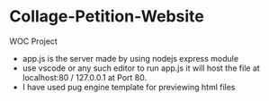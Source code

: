 # Collage-Petition-Website
WOC Project
 - app.js is the server made by
using nodejs express module
 - use vscode or any such editor to run app.js 
 it will host the file at localhost:80 / 127.0.0.1 
 at Port 80.
 - I have used pug engine template for 
 previewing html files
